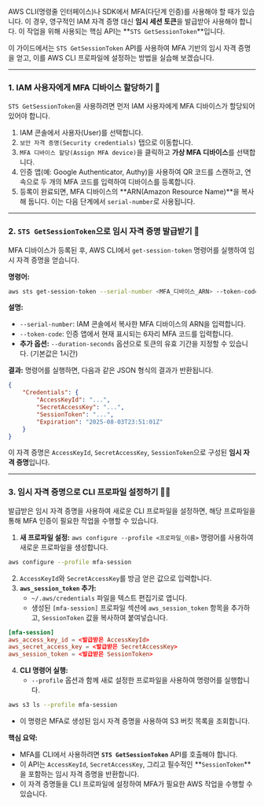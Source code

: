
AWS CLI(명령줄 인터페이스)나 SDK에서 MFA(다단계 인증)를 사용해야 할 때가 있습니다. 이 경우, 영구적인 IAM 자격 증명 대신 **임시 세션 토큰**을 발급받아 사용해야 합니다. 이 작업을 위해 사용되는 핵심 API는 **`STS GetSessionToken`**입니다.

이 가이드에서는 `STS GetSessionToken` API를 사용하여 MFA 기반의 임시 자격 증명을 얻고, 이를 AWS CLI 프로파일에 설정하는 방법을 실습해 보겠습니다.

---

### 1. IAM 사용자에게 MFA 디바이스 할당하기 📱

`STS GetSessionToken`을 사용하려면 먼저 IAM 사용자에게 MFA 디바이스가 할당되어 있어야 합니다.

1. IAM 콘솔에서 사용자(User)를 선택합니다.
2. `보안 자격 증명(Security credentials)` 탭으로 이동합니다.
3. `MFA 디바이스 할당(Assign MFA device)`을 클릭하고 **가상 MFA 디바이스**를 선택합니다.
4. 인증 앱(예: Google Authenticator, Authy)을 사용하여 QR 코드를 스캔하고, 연속으로 두 개의 MFA 코드를 입력하여 디바이스를 등록합니다.
5. 등록이 완료되면, MFA 디바이스의 **ARN(Amazon Resource Name)**을 복사해 둡니다. 이는 다음 단계에서 `serial-number`로 사용됩니다.

---

### 2. `STS GetSessionToken`으로 임시 자격 증명 발급받기 🔐

MFA 디바이스가 등록된 후, AWS CLI에서 `get-session-token` 명령어를 실행하여 임시 자격 증명을 얻습니다.

**명령어:**

```Bash
aws sts get-session-token --serial-number <MFA_디바이스_ARN> --token-code <MFA_코드>
```

**설명:**

- `--serial-number`: IAM 콘솔에서 복사한 MFA 디바이스의 ARN을 입력합니다.
- `--token-code`: 인증 앱에서 현재 표시되는 6자리 MFA 코드를 입력합니다.
- **추가 옵션:** `--duration-seconds` 옵션으로 토큰의 유효 기간을 지정할 수 있습니다. (기본값은 1시간)

**결과:** 명령어를 실행하면, 다음과 같은 JSON 형식의 결과가 반환됩니다.

```JSON
{
    "Credentials": {
        "AccessKeyId": "...",
        "SecretAccessKey": "...",
        "SessionToken": "...",
        "Expiration": "2025-08-03T23:51:01Z"
    }
}
```

이 자격 증명은 `AccessKeyId`, `SecretAccessKey`, `SessionToken`으로 구성된 **임시 자격 증명**입니다.

---

### 3. 임시 자격 증명으로 CLI 프로파일 설정하기 👨‍💻

발급받은 임시 자격 증명을 사용하여 새로운 CLI 프로파일을 설정하면, 해당 프로파일을 통해 MFA 인증이 필요한 작업을 수행할 수 있습니다.

1. **새 프로파일 설정:** `aws configure --profile <프로파일_이름>` 명령어를 사용하여 새로운 프로파일을 생성합니다.

```Bash
aws configure --profile mfa-session
```

2. `AccessKeyId`와 `SecretAccessKey`를 방금 얻은 값으로 입력합니다.
3. **`aws_session_token` 추가:**
    - `~/.aws/credentials` 파일을 텍스트 편집기로 엽니다.
    - 생성된 `[mfa-session]` 프로파일 섹션에 `aws_session_token` 항목을 추가하고, `SessionToken` 값을 복사하여 붙여넣습니다.

```TOML
[mfa-session]
aws_access_key_id = <발급받은 AccessKeyId>
aws_secret_access_key = <발급받은 SecretAccessKey>
aws_session_token = <발급받은 SessionToken>

```

4. **CLI 명령어 실행:**
    - `--profile` 옵션과 함께 새로 설정한 프로파일을 사용하여 명령어를 실행합니다.

```Bash
aws s3 ls --profile mfa-session
```

- 이 명령은 MFA로 생성된 임시 자격 증명을 사용하여 S3 버킷 목록을 조회합니다.

**핵심 요약:**

- MFA를 CLI에서 사용하려면 **`STS GetSessionToken`** API를 호출해야 합니다.
- 이 API는 `AccessKeyId`, `SecretAccessKey`, 그리고 필수적인 **`SessionToken`**을 포함하는 임시 자격 증명을 반환합니다.
- 이 자격 증명들을 CLI 프로파일에 설정하여 MFA가 필요한 AWS 작업을 수행할 수 있습니다.